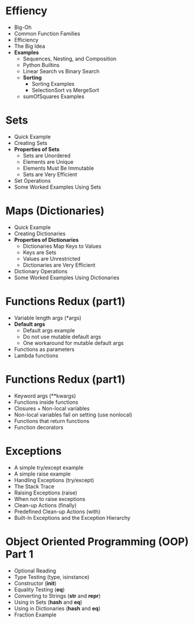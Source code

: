 # Effiency
 - Big-Oh
 - Common Function Families
 - Efficiency
 - The Big Idea
 - **Examples**
   - Sequences, Nesting, and Composition
   - Python Builtins
   - Linear Search vs Binary Search
   - **Sorting**
     - Sorting Examples
     - SelectionSort vs MergeSort
   - sumOfSquares Examples

# Sets
 - Quick Example
 - Creating Sets
 - **Properties of Sets**
   - Sets are Unordered
   - Elements are Unique
   - Elements Must Be Immutable
   - Sets are Very Efficient
 - Set Operations
 - Some Worked Examples Using Sets

# Maps (Dictionaries)
 - Quick Example
 - Creating Dictionaries
 - **Properties of Dictionaries**
   - Dictionaries Map Keys to Values
   - Keys are Sets
   - Values are Unrestricted
   - Dictionaries are Very Efficient
 - Dictionary Operations
 - Some Worked Examples Using Dictionaries

# Functions Redux (part1)
 - Variable length args (*args)
 - **Default args**
   - Default args example
   - Do not use mutable default args
   - One workaround for mutable default args
 - Functions as parameters
 - Lambda functions

# Functions Redux (part1)
 - Keyword args (**kwargs)
 - Functions inside functions
 - Closures + Non-local variables
 - Non-local variables fail on setting (use nonlocal)
 - Functions that return functions
 - Function decorators

# Exceptions
 - A simple try/except example
 - A simple raise example
 - Handling Exceptions (try/except)
 - The Stack Trace
 - Raising Exceptions (raise)
 - When not to raise exceptions
 - Clean-up Actions (finally)
 - Predefined Clean-up Actions (with)
 - Built-In Exceptions and the Exception Hierarchy

# Object Oriented Programming (OOP) Part 1
 - Optional Reading
 - Type Testing (type, isinstance)
 - Constructor (__init__)
 - Equality Testing (__eq__)
 - Converting to Strings (__str__ and __repr__)
 - Using in Sets (__hash__ and __eq__)
 - Using in Dictionaries (__hash__ and __eq__)
 - Fraction Example
